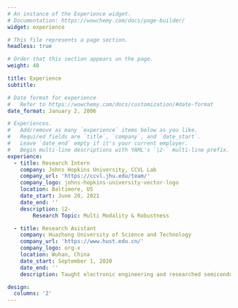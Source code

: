 ```yaml
---
# An instance of the Experience widget.
# Documentation: https://wowchemy.com/docs/page-builder/
widget: experience

# This file represents a page section.
headless: true

# Order that this section appears on the page.
weight: 40

title: Experience
subtitle:

# Date format for experience
#   Refer to https://wowchemy.com/docs/customization/#date-format
date_format: January 2, 2006

# Experiences.
#   Add/remove as many `experience` items below as you like.
#   Required fields are `title`, `company`, and `date_start`.
#   Leave `date_end` empty if it's your current employer.
#   Begin multi-line descriptions with YAML's `|2-` multi-line prefix.
experience:
  - title: Research Intern
    company: Johns Hopkins University, CCVL Lab
    company_url: 'https://ccvl.jhu.edu/team/'
    company_logo: johns-hopkins-university-vector-logo
    location: Baltimore, US
    date_start: June 20, 2021
    date_end: ''
    description: |2-
        Research Topic: Multi Modality & Robustness

  - title: Research Asistant
    company: Huazhong University of Science and Technology
    company_url: 'https://www.hust.edu.cn/'
    company_logo: org-x
    location: Wuhan, China
    date_start: September 1, 2020
    date_end: ''
    description: Taught electronic engineering and researched semiconductor physics.

design:
  columns: '2'
---
```

